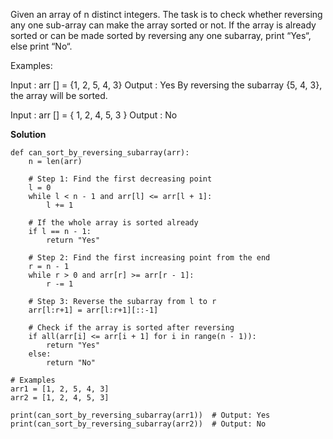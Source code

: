Given an array of n distinct integers. The task is to check whether reversing any one sub-array can make the array sorted or not. If the array is already sorted or can be made sorted by reversing any one subarray, print “Yes“, else print “No“.

Examples: 

Input : arr [] = {1, 2, 5, 4, 3}
Output : Yes
By reversing the subarray {5, 4, 3}, the array will be sorted.

Input : arr [] = { 1, 2, 4, 5, 3 }
Output : No

**Solution**
```
def can_sort_by_reversing_subarray(arr):
    n = len(arr)
    
    # Step 1: Find the first decreasing point
    l = 0
    while l < n - 1 and arr[l] <= arr[l + 1]:
        l += 1
    
    # If the whole array is sorted already
    if l == n - 1:
        return "Yes"
    
    # Step 2: Find the first increasing point from the end
    r = n - 1
    while r > 0 and arr[r] >= arr[r - 1]:
        r -= 1
    
    # Step 3: Reverse the subarray from l to r
    arr[l:r+1] = arr[l:r+1][::-1]
    
    # Check if the array is sorted after reversing
    if all(arr[i] <= arr[i + 1] for i in range(n - 1)):
        return "Yes"
    else:
        return "No"

# Examples
arr1 = [1, 2, 5, 4, 3]
arr2 = [1, 2, 4, 5, 3]

print(can_sort_by_reversing_subarray(arr1))  # Output: Yes
print(can_sort_by_reversing_subarray(arr2))  # Output: No

```
